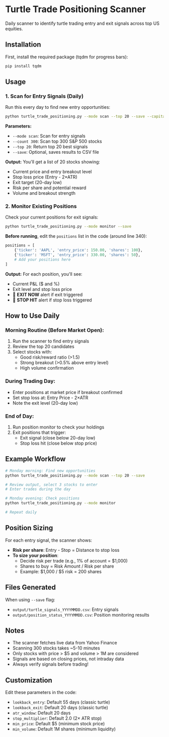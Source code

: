 # Turtle Trade Positioning Scanner

Daily scanner to identify turtle trading entry and exit signals across top US equities.

## Installation

First, install the required package (tqdm for progress bars):

```bash
pip install tqdm
```

## Usage

### 1. Scan for Entry Signals (Daily)

Run this every day to find new entry opportunities:

```bash
python turtle_trade_positioning.py --mode scan --top 20 --save --capital 20000 --risk 0.01
```

**Parameters:**
- `--mode scan`: Scan for entry signals
- `--count 300`: Scan top 300 S&P 500 stocks
- `--top 20`: Return top 20 best signals
- `--save`: Optional, saves results to CSV file

**Output:** You'll get a list of 20 stocks showing:
- Current price and entry breakout level
- Stop loss price (Entry - 2×ATR)
- Exit target (20-day low)
- Risk per share and potential reward
- Volume and breakout strength

### 2. Monitor Existing Positions

Check your current positions for exit signals:

```bash
python turtle_trade_positioning.py --mode monitor --save
```

**Before running**, edit the `positions` list in the code (around line 340):

```python
positions = [
    {'ticker': 'AAPL', 'entry_price': 150.00, 'shares': 100},
    {'ticker': 'MSFT', 'entry_price': 330.00, 'shares': 50},
    # Add your positions here
]
```

**Output:** For each position, you'll see:
- Current P&L ($ and %)
- Exit level and stop loss price
- 🚨 **EXIT NOW** alert if exit triggered
- 🛑 **STOP HIT** alert if stop loss triggered

## How to Use Daily

### Morning Routine (Before Market Open):
1. Run the scanner to find entry signals
2. Review the top 20 candidates
3. Select stocks with:
   - Good risk/reward ratio (>1.5)
   - Strong breakout (>0.5% above entry level)
   - High volume confirmation

### During Trading Day:
- Enter positions at market price if breakout confirmed
- Set stop loss at: Entry Price - 2×ATR
- Note the exit level (20-day low)

### End of Day:
1. Run position monitor to check your holdings
2. Exit positions that trigger:
   - Exit signal (close below 20-day low)
   - Stop loss hit (close below stop price)

## Example Workflow

```bash
# Monday morning: Find new opportunities
python turtle_trade_positioning.py --mode scan --top 20 --save

# Review output, select 3 stocks to enter
# Enter trades during the day

# Monday evening: Check positions
python turtle_trade_positioning.py --mode monitor

# Repeat daily
```

## Position Sizing

For each entry signal, the scanner shows:
- **Risk per share**: Entry - Stop = Distance to stop loss
- **To size your position**: 
  - Decide risk per trade (e.g., 1% of account = $1,000)
  - Shares to buy = Risk Amount / Risk per share
  - Example: $1,000 / $5 risk = 200 shares

## Files Generated

When using `--save` flag:
- `output/turtle_signals_YYYYMMDD.csv`: Entry signals
- `output/position_status_YYYYMMDD.csv`: Position monitoring results

## Notes

- The scanner fetches live data from Yahoo Finance
- Scanning 300 stocks takes ~5-10 minutes
- Only stocks with price > $5 and volume > 1M are considered
- Signals are based on closing prices, not intraday data
- Always verify signals before trading!

## Customization

Edit these parameters in the code:
- `lookback_entry`: Default 55 days (classic turtle)
- `lookback_exit`: Default 20 days (classic turtle)
- `atr_window`: Default 20 days
- `stop_multiplier`: Default 2.0 (2× ATR stop)
- `min_price`: Default $5 (minimum stock price)
- `min_volume`: Default 1M shares (minimum liquidity)
